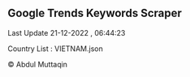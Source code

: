 

## Google Trends Keywords Scraper 
 
Last Update 21-12-2022 , 06:44:23

Country List :
VIETNAM.json



© Abdul Muttaqin 

